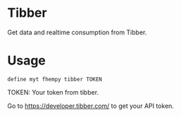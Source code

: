 
# Tibber
Get data and realtime consumption from Tibber.

# Usage
```
define myt fhempy tibber TOKEN
```

TOKEN: Your token from tibber.

Go to https://developer.tibber.com/ to get your API token.
